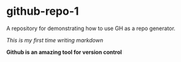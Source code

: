 # github-repo-1
A repository for demonstrating how to use GH as a repo generator.


*This is my first time writing markdown*

**Github is an amazing tool for version control**
